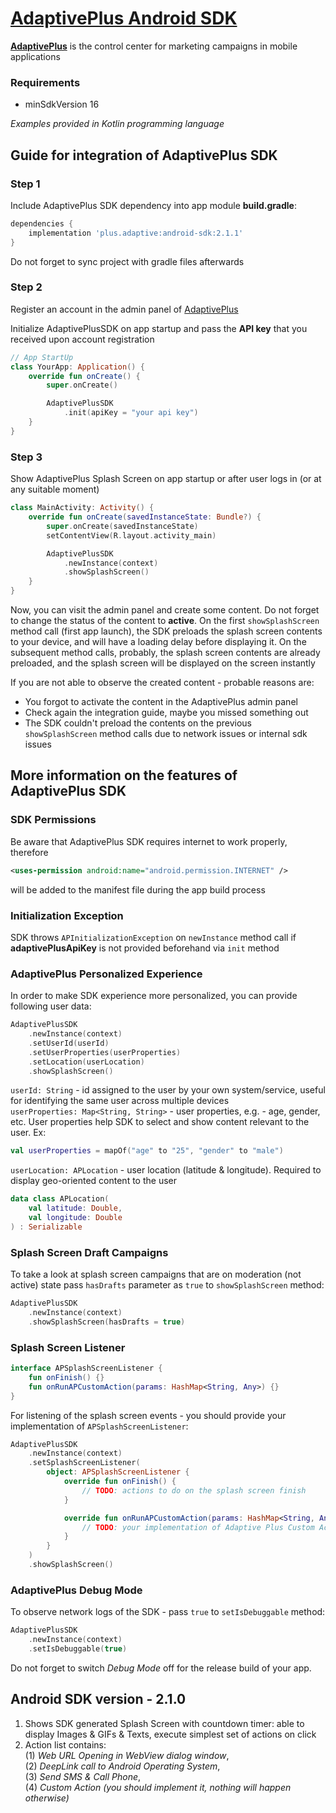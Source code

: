 # [AdaptivePlus Android SDK](https://adaptive.plus/)

[**AdaptivePlus**](https://adaptive.plus/) is the control center for marketing campaigns in mobile applications

### Requirements
- minSdkVersion 16

*Examples provided in Kotlin programming language*

## Guide for integration of AdaptivePlus SDK

### Step 1
Include AdaptivePlus SDK dependency into app module **build.gradle**:

```groovy
dependencies {
    implementation 'plus.adaptive:android-sdk:2.1.1'
}
```

Do not forget to sync project with gradle files afterwards

### Step 2
Register an account in the admin panel of [AdaptivePlus](https://adaptive.plus/)

Initialize AdaptivePlusSDK on app startup and pass the **API key** that you received upon account registration

```kotlin
// App StartUp
class YourApp: Application() {
    override fun onCreate() {
        super.onCreate()

        AdaptivePlusSDK
            .init(apiKey = "your api key")
    }
}
```

### Step 3
Show AdaptivePlus Splash Screen on app startup or after user logs in (or at any suitable moment)

```kotlin
class MainActivity: Activity() {
    override fun onCreate(savedInstanceState: Bundle?) {
        super.onCreate(savedInstanceState)
        setContentView(R.layout.activity_main)

        AdaptivePlusSDK
            .newInstance(context)
            .showSplashScreen()
    }
}
```

Now, you can visit the admin panel and create some content. Do not forget to change the status of the content to **active**. 
On the first `showSplashScreen` method call (first app launch), the SDK preloads the splash screen contents to your device, and will have a loading delay before displaying it. On the subsequent method calls, probably, the splash screen contents are already preloaded, and the splash screen will be displayed on the screen instantly

If you are not able to observe the created content - probable reasons are:
- You forgot to activate the content in the AdaptivePlus admin panel
- Check again the integration guide, maybe you missed something out
- The SDK couldn't preload the contents on the previous `showSplashScreen` method calls due to network issues or internal sdk issues

## More information on the features of AdaptivePlus SDK

### SDK Permissions
Be aware that AdaptivePlus SDK requires internet to work properly, therefore
```xml
<uses-permission android:name="android.permission.INTERNET" />
```
will be added to the manifest file during the app build process

### Initialization Exception
SDK throws `APInitializationException` on `newInstance` method call if **adaptivePlusApiKey** is not provided beforehand via `init` method

### AdaptivePlus Personalized Experience
In order to make SDK experience more personalized, you can provide following user data:
```kotlin
AdaptivePlusSDK
    .newInstance(context)
    .setUserId(userId)
    .setUserProperties(userProperties)
    .setLocation(userLocation)
    .showSplashScreen()
```
`userId: String` - id assigned to the user by your own system/service, useful for identifying the same user across multiple devices\
`userProperties: Map<String, String>` - user properties, e.g. - age, gender, etc. User properties help SDK to select and show content relevant to the user. Ex:
```kotlin
val userProperties = mapOf("age" to "25", "gender" to "male")
```
`userLocation: APLocation` - user location (latitude & longitude). Required to display geo-oriented content to the user
```kotlin
data class APLocation(
    val latitude: Double,
    val longitude: Double
) : Serializable
```

### Splash Screen Draft Campaigns
To take a look at splash screen campaigns that are on moderation (not active) state pass `hasDrafts` parameter as `true` to `showSplashScreen` method:
```kotlin
AdaptivePlusSDK
    .newInstance(context)
    .showSplashScreen(hasDrafts = true)
```

### Splash Screen Listener
```kotlin
interface APSplashScreenListener {
    fun onFinish() {}
    fun onRunAPCustomAction(params: HashMap<String, Any>) {}
}
```
For listening of the splash screen events - you should provide your implementation of `APSplashScreenListener`:
```kotlin
AdaptivePlusSDK
    .newInstance(context)
    .setSplashScreenListener(
        object: APSplashScreenListener {
            override fun onFinish() {
                // TODO: actions to do on the splash screen finish
            }

            override fun onRunAPCustomAction(params: HashMap<String, Any>) {
                // TODO: your implementation of Adaptive Plus Custom Actions
            }
        }
    )
    .showSplashScreen()
```

### AdaptivePlus Debug Mode
To observe network logs of the SDK - pass `true` to `setIsDebuggable` method:
```kotlin
AdaptivePlusSDK
    .newInstance(context)
    .setIsDebuggable(true)
```
Do not forget to switch *Debug Mode* off for the release build of your app.

##  Android SDK version - 2.1.0
1) Shows SDK generated Splash Screen with countdown timer: able to display Images & GIFs & Texts, execute simplest set of actions on click
2) Action list contains:\
(1) *Web URL Opening in WebView dialog window*,\
(2) *DeepLink call to Android Operating System*,\
(3) *Send SMS & Call Phone*,\
(4) *Custom Action (you should implement it, nothing will happen otherwise)*